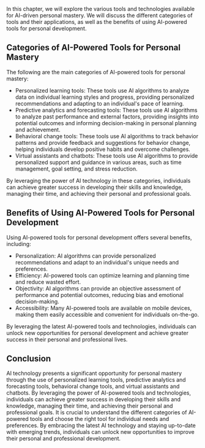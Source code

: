 

In this chapter, we will explore the various tools and technologies available for AI-driven personal mastery. We will discuss the different categories of tools and their applications, as well as the benefits of using AI-powered tools for personal development.

Categories of AI-Powered Tools for Personal Mastery
---------------------------------------------------

The following are the main categories of AI-powered tools for personal mastery:

* Personalized learning tools: These tools use AI algorithms to analyze data on individual learning styles and progress, providing personalized recommendations and adapting to an individual's pace of learning.
* Predictive analytics and forecasting tools: These tools use AI algorithms to analyze past performance and external factors, providing insights into potential outcomes and informing decision-making in personal planning and achievement.
* Behavioral change tools: These tools use AI algorithms to track behavior patterns and provide feedback and suggestions for behavior change, helping individuals develop positive habits and overcome challenges.
* Virtual assistants and chatbots: These tools use AI algorithms to provide personalized support and guidance in various areas, such as time management, goal setting, and stress reduction.

By leveraging the power of AI technology in these categories, individuals can achieve greater success in developing their skills and knowledge, managing their time, and achieving their personal and professional goals.

Benefits of Using AI-Powered Tools for Personal Development
-----------------------------------------------------------

Using AI-powered tools for personal development offers several benefits, including:

* Personalization: AI algorithms can provide personalized recommendations and adapt to an individual's unique needs and preferences.
* Efficiency: AI-powered tools can optimize learning and planning time and reduce wasted effort.
* Objectivity: AI algorithms can provide an objective assessment of performance and potential outcomes, reducing bias and emotional decision-making.
* Accessibility: Many AI-powered tools are available on mobile devices, making them easily accessible and convenient for individuals on-the-go.

By leveraging the latest AI-powered tools and technologies, individuals can unlock new opportunities for personal development and achieve greater success in their personal and professional lives.

Conclusion
----------

AI technology presents a significant opportunity for personal mastery through the use of personalized learning tools, predictive analytics and forecasting tools, behavioral change tools, and virtual assistants and chatbots. By leveraging the power of AI-powered tools and technologies, individuals can achieve greater success in developing their skills and knowledge, managing their time, and achieving their personal and professional goals. It is crucial to understand the different categories of AI-powered tools and choose the right tool for individual needs and preferences. By embracing the latest AI technology and staying up-to-date with emerging trends, individuals can unlock new opportunities to improve their personal and professional development.
